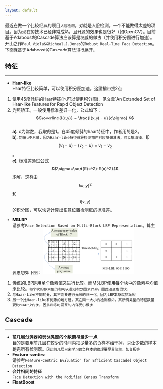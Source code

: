 ```yaml
---
layout: default
---
```


最近在做一个比较经典的项目`人脸检测`。对就是人脸检测。一个不能做得太差的项目。因为现在的技术已经非常成熟，且开源的效果也是很好（如OpenCV）。目前基于Adaboost的Cascade算法应该算是权威的做法（并使用积分图进行加速）。开山之作`Paul Viola&&Micheal.J.Jones`的`Robust Real-Time Face Detection`。下面就基于Adaboost的Cascade算法进行展开。    

__特征__
---------    
---  
*  __Haar-like__    
Haar特征比较简单，可以使用积分图加速。这里捎带提2点    
1.  使用45度倾斜的Haar特征(也可以使用积分图)，见文章`An Extended Set of Haar-like Features for Rapid Object Detection
2.  光照矫正。一般使用标准差归一化，公式如下：    
$$\overline{I(x,y)} = \frac{I(x,y) - u}{c\sigma} $$    
__a).__  c为常数，我取的是1。在45度倾斜的haar特征中，作者用的是2。      
__b).__  `均值u不用减，因为Haar-like特征就是检测窗内对应块做减法，可以抵消掉。`即$$(v_1-u)-(v_2-u)=v_1-v_2$$。    
__c).__  标准差通过公式$$\sigma=\sqrt{E(x^2)-E(x)^2}$$求解，这样由$$I(x,y)^2$$和$$I(x,y)$$的积分图，可以快速计算出任意位置检测框的标准差。    
*  __MBLBP__   
请参考`Face Detection Based on Multi-Block LBP Representation`。其主要思想如下图：
![MBLBP](./img/mblbp.png)      
1.  传统的LBP是用单个像素值来进行比较。而MBLBP使用每个块中的像素平均值来比较。`每个块的像素值的和可以通过积分图来计算，因此速度也很快`.     
2.  `与Haar-Like不同的是，其不需要进行光照的归一化，因为LBP本身就抗光照`
3.  `另一个比Haar-like有优势的地方是，其在同一大小的检测框内，其所有类型的特征数量要比Haar少的多，因此训练时需要的内存要小很多`


__Cascade__
---------    
---    
*  __前几层分类器的弱分类器的个数要尽量少一点__    
目的是要用前几层在较少的时间内把尽量多的负样本给干掉，只让少数的样本跑完所有检测器。`因此前几层用来学习的负样本的纹理要尽量简单，如白板等`
*  __Feature-centirc__     
请参考`Feature-Centric Evaluation for Efficient Cascaded Object Detection`    
*  __合并相同的特征__    
`Face Detection with the Modified Census Transform`    
*  __FloatBoost__    


